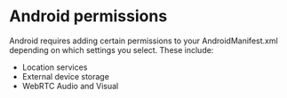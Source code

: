 # Android permissions

Android requires adding certain permissions to your AndroidManifest.xml depending on which settings you select. These include:

* Location services
* External device storage
* WebRTC Audio and Visual

